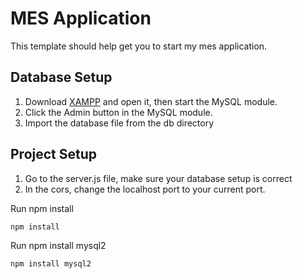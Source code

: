 # MES Application

This template should help get you to start my mes application.

## Database Setup


1. Download [XAMPP](https://https://www.apachefriends.org/download.html) and open it, then start the MySQL module.  
2. Click the Admin button in the MySQL module. 
3. Import the database file from the db directory 

## Project Setup

1. Go to the server.js file, make sure your database setup is correct
2. In the cors, change the localhost port to your current port.

Run npm install
```sh
npm install
```

Run npm install mysql2 
```sh
npm install mysql2 
```
